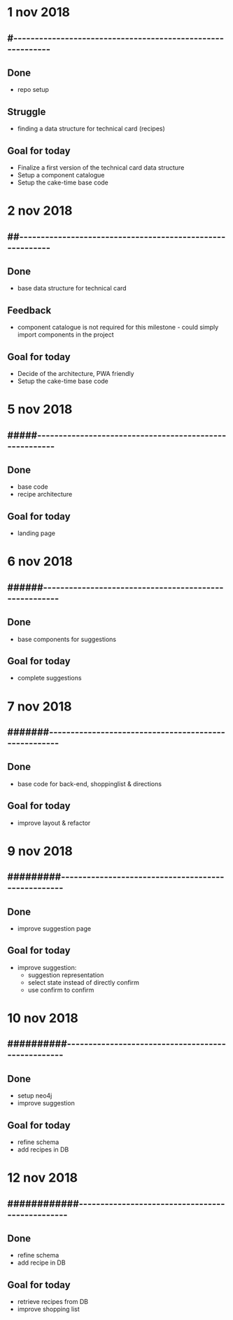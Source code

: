 # 1 nov 2018
## #-----------------------------------------------------------

## Done
- repo setup

## Struggle
- finding a data structure for technical card (recipes)

## Goal for today
- Finalize a first version of the technical card data structure
- Setup a component catalogue
- Setup the cake-time base code

# 2 nov 2018
## ##----------------------------------------------------------

## Done
- base data structure for technical card

## Feedback
- component catalogue is not required for this milestone - could simply import components in the project

## Goal for today
- Decide of the architecture, PWA friendly
- Setup the cake-time base code

# 5 nov 2018
## #####-------------------------------------------------------

## Done
- base code
- recipe architecture

## Goal for today
- landing page

# 6 nov 2018
## ######------------------------------------------------------

## Done
- base components for suggestions

## Goal for today
- complete suggestions

# 7 nov 2018
## #######-----------------------------------------------------

## Done
- base code for back-end, shoppinglist & directions

## Goal for today
- improve layout & refactor

# 9 nov 2018
## #########---------------------------------------------------

## Done
- improve suggestion page

## Goal for today
- improve suggestion:
  - suggestion representation
  - select state instead of directly confirm
  - use confirm to confirm

# 10 nov 2018
## ##########--------------------------------------------------

## Done
- setup neo4j
- improve suggestion

## Goal for today
- refine schema
- add recipes in DB

# 12 nov 2018
## ############------------------------------------------------

## Done
- refine schema
- add recipe in DB

## Goal for today
- retrieve recipes from DB
- improve shopping list
